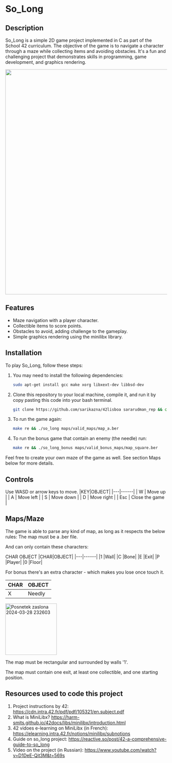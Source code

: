 # So_Long

## Description

So_Long is a simple 2D game project implemented in C as part of the School 42 curriculum. The objective of the game is to navigate a character through a maze while collecting items and avoiding obstacles. It's a fun and challenging project that demonstrates skills in programming, game development, and graphics rendering.

<img src="https://github.com/sarikazna/42lisboa/assets/121969818/5329be80-3fb2-467f-8fe3-e5fc5a44e23a" width="700">

## Features

- Maze navigation with a player character.
- Collectible items to score points.
- Obstacles to avoid, adding challenge to the gameplay.
- Simple graphics rendering using the minilibx library.

## Installation

To play So_Long, follow these steps:

1. You may need to install the following dependencies:
   
   ```bash
   sudo apt-get install gcc make xorg libxext-dev libbsd-dev

2. Clone this repository to your local machine, compile it, and run it by copy pasting this code into your bash terminal.
   
   ```bash
   git clone https://github.com/sarikazna/42lisboa sararudman_rep && cd sararudman_rep/so_long && make && make bonus && ./so_long_bonus maps/valid_bonus_maps/map_square.ber
3. To run the game again:
   
   ```bash
   make re && ./so_long maps/valid_maps/map_a.ber
4. To run the bonus game that contain an enemy (the needle) run:
   
   ```bash
   make re && ./so_long_bonus maps/valid_bonus_maps/map_square.ber
Feel free to create your own maze of the game as well. See section Maps below for more details.

## Controls

Use WASD or arrow keys to move.
|KEY|OBJECT|
|---|------|
| W | Move up |
| A | Move left |
| S | Move down |
| D | Move right |
| Esc | Close the game |



## Maps/Maze
The game is able to parse any kind of map, as long as it respects the below rules:
The map must be a .ber file.

And can only contain these characters:

CHAR	OBJECT
|CHAR|OBJECT|
|---|------|
|1	|Wall|
|C	|Bone|
|E	|Exit|
|P	|Player|
|0	|Floor|

For bonus there's an extra character - which makes you lose once touch it.

|CHAR|OBJECT|
|---|------|
|X |Needly|

<img width="160" alt="Posnetek zaslona 2024-03-28 232603" src="https://github.com/sarikazna/42lisboa/assets/121969818/02894461-64b7-4a5e-a2ad-26cb367f8fa2">

The map must be rectangular and surrounded by walls '1'.

The map must contain one exit, at least one collectible, and one starting position.

## Resources used to code this project

1. Project instructions by 42: https://cdn.intra.42.fr/pdf/pdf/105321/en.subject.pdf
2. What is MiniLibx? https://harm-smits.github.io/42docs/libs/minilibx/introduction.html
3. 42 vidoes e-learning on MiniLibx (in French): https://elearning.intra.42.fr/notions/minilibx/subnotions
4. Guide on so_long project: https://reactive.so/post/42-a-comprehensive-guide-to-so_long
5. Video on the project (in Russian): https://www.youtube.com/watch?v=D1DeE-Qit3M&t=569s
